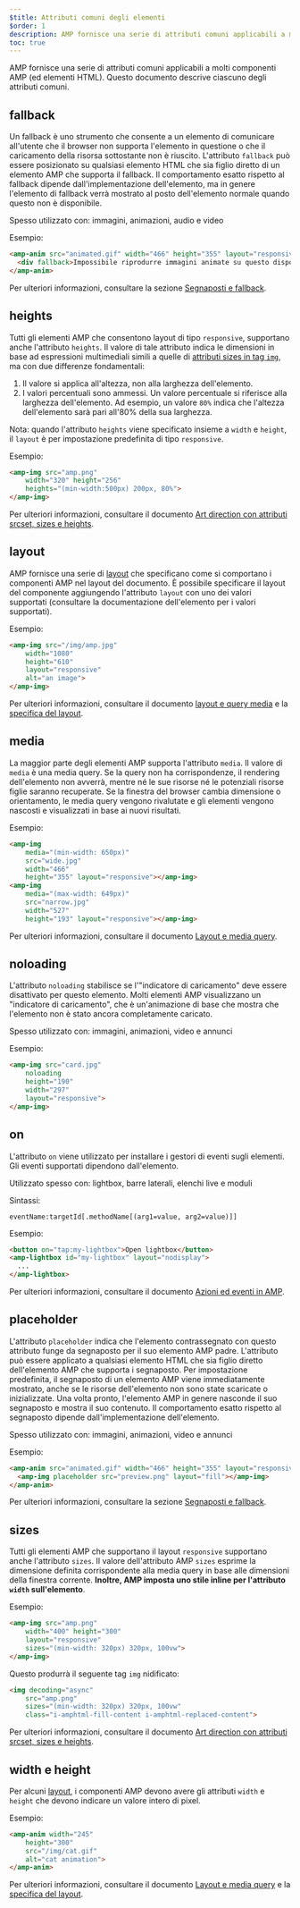 ```yaml
---
$title: Attributi comuni degli elementi
$order: 1
description: AMP fornisce una serie di attributi comuni applicabili a molti componenti AMP (ed elementi HTML). Questo documento descrive ciascuno degli attributi comuni.
toc: true
---
```


AMP fornisce una serie di attributi comuni applicabili a molti componenti AMP (ed elementi HTML). Questo documento descrive ciascuno degli attributi comuni.

## fallback

Un fallback è uno strumento che consente a un elemento di comunicare all'utente che il browser non supporta l'elemento in questione o che il caricamento della risorsa sottostante non è riuscito. L'attributo `fallback` può essere posizionato su qualsiasi elemento HTML che sia figlio diretto di un elemento AMP che supporta il fallback. Il comportamento esatto rispetto al fallback dipende dall'implementazione dell'elemento, ma in genere l'elemento di fallback verrà mostrato al posto dell'elemento normale quando questo non è disponibile.

Spesso utilizzato con: immagini, animazioni, audio e video

Esempio:

```html
<amp-anim src="animated.gif" width="466" height="355" layout="responsive" >
  <div fallback>Impossibile riprodurre immagini animate su questo dispositivo.</div>
</amp-anim>
```

Per ulteriori informazioni, consultare la sezione [Segnaposti e fallback](../../../documentation/guides-and-tutorials/develop/style_and_layout/placeholders.md).

## heights

Tutti gli elementi AMP che consentono layout di tipo `responsive`, supportano anche l'attributo `heights`. Il valore di tale attributo indica le dimensioni in base ad espressioni multimediali simili a quelle di [attributi sizes in tag `img`](https://developer.mozilla.org/en-US/docs/Web/HTML/Element/img), ma con due differenze fondamentali:

1. Il valore si applica all'altezza, non alla larghezza dell'elemento.
2. I valori percentuali sono ammessi. Un valore percentuale si riferisce alla larghezza dell'elemento. Ad esempio, un valore `80%` indica che l'altezza dell'elemento sarà pari all'80% della sua larghezza.

Nota: quando l'attributo `heights` viene specificato insieme a `width` e `height`, il `layout` è per impostazione predefinita di tipo `responsive`.

Esempio:

```html
<amp-img src="amp.png"
    width="320" height="256"
    heights="(min-width:500px) 200px, 80%">
</amp-img>
```

Per ulteriori informazioni, consultare il documento [Art direction con attributi srcset, sizes e heights](../../../documentation/guides-and-tutorials/develop/style_and_layout/art_direction.md).

## layout

AMP fornisce una serie di [layout](../../../documentation/guides-and-tutorials/develop/style_and_layout/control_layout.md#the-layout-attribute) che specificano come si comportano i componenti AMP nel layout del documento. È possibile specificare il layout del componente aggiungendo l'attributo `layout` con uno dei valori supportati (consultare la documentazione dell'elemento per i valori supportati).

Esempio:

```html
<amp-img src="/img/amp.jpg"
    width="1080"
    height="610"
    layout="responsive"
    alt="an image">
</amp-img>
```

Per ulteriori informazioni, consultare il documento [layout e query media](../../../documentation/guides-and-tutorials/develop/style_and_layout/control_layout.md) e la [specifica del layout](amp-html-layout/index.md).

## media <a name="media"></a>

La maggior parte degli elementi AMP supporta l'attributo `media`. Il valore di `media` è una media query. Se la query non ha corrispondenze, il rendering dell'elemento non avverrà, mentre né le sue risorse né le potenziali risorse figlie saranno recuperate. Se la finestra del browser cambia dimensione o orientamento, le media query vengono rivalutate e gli elementi vengono nascosti e visualizzati in base ai nuovi risultati.

Esempio:

```html
<amp-img
    media="(min-width: 650px)"
    src="wide.jpg"
    width="466"
    height="355" layout="responsive"></amp-img>
<amp-img
    media="(max-width: 649px)"
    src="narrow.jpg"
    width="527"
    height="193" layout="responsive"></amp-img>
```

Per ulteriori informazioni, consultare il documento [Layout e media query](../../../documentation/guides-and-tutorials/develop/style_and_layout/control_layout.md#element-media-queries).

## noloading

L'attributo `noloading` stabilisce se l'"indicatore di caricamento" deve essere <string>disattivato</string> per questo elemento. Molti elementi AMP visualizzano un "indicatore di caricamento", che è un'animazione di base che mostra che l'elemento non è stato ancora completamente caricato.

Spesso utilizzato con: immagini, animazioni, video e annunci

Esempio:

```html
<amp-img src="card.jpg"
    noloading
    height="190"
    width="297"
    layout="responsive">
</amp-img>
```

## on

L'attributo `on` viene utilizzato per installare i gestori di eventi sugli elementi. Gli eventi supportati dipendono dall'elemento.

Utilizzato spesso con: lightbox, barre laterali, elenchi live e moduli

Sintassi:

```text
eventName:targetId[.methodName[(arg1=value, arg2=value)]]
```

Esempio:

```html
<button on="tap:my-lightbox">Open lightbox</button>
<amp-lightbox id="my-lightbox" layout="nodisplay">
  ...
</amp-lightbox>
```

Per ulteriori informazioni, consultare il documento [Azioni ed eventi in AMP](amp-actions-and-events.md).

## placeholder

L'attributo <code>placeholder</code> indica che l'elemento contrassegnato con questo attributo funge da segnaposto per il suo elemento AMP padre. L'attributo può essere applicato a qualsiasi elemento HTML che sia figlio diretto dell'elemento AMP che supporta i segnaposto. Per impostazione predefinita, il segnaposto di un elemento AMP viene immediatamente mostrato, anche se le risorse dell'elemento non sono state scaricate o inizializzate. Una volta pronto, l'elemento AMP in genere nasconde il suo segnaposto e mostra il suo contenuto. Il comportamento esatto rispetto al segnaposto dipende dall'implementazione dell'elemento.

Spesso utilizzato con: immagini, animazioni, video e annunci

Esempio:

```html
<amp-anim src="animated.gif" width="466" height="355" layout="responsive">
  <amp-img placeholder src="preview.png" layout="fill"></amp-img>
</amp-anim>
```

Per ulteriori informazioni, consultare la sezione [Segnaposti e fallback](../../../documentation/guides-and-tutorials/develop/style_and_layout/placeholders.md).

## sizes

Tutti gli elementi AMP che supportano il layout `responsive` supportano anche l'attributo `sizes`. Il valore dell'attributo AMP `sizes` esprime la dimensione definita corrispondente alla media query in base alle dimensioni della finestra corrente. <strong>Inoltre, AMP imposta uno stile inline per l'attributo <code>width</code> sull'elemento</strong>.

Esempio:

```html
<amp-img src="amp.png"
    width="400" height="300"
    layout="responsive"
    sizes="(min-width: 320px) 320px, 100vw">
</amp-img>
```

Questo produrrà il seguente tag `img` nidificato:

```html
<img decoding="async"
    src="amp.png"
    sizes="(min-width: 320px) 320px, 100vw"
    class="i-amphtml-fill-content i-amphtml-replaced-content">
```

Per ulteriori informazioni, consultare il documento [Art direction con attributi srcset, sizes e heights](../../../documentation/guides-and-tutorials/develop/style_and_layout/art_direction.md).

## width e height

Per alcuni [layout](../../../documentation/guides-and-tutorials/develop/style_and_layout/control_layout.md#the-layout-attribute), i componenti AMP devono avere gli attributi `width` e `height` che devono indicare un valore intero di pixel.

Esempio:

```html
<amp-anim width="245"
    height="300"
    src="/img/cat.gif"
    alt="cat animation">
</amp-anim>
```

Per ulteriori informazioni, consultare il documento [Layout e media query](../../../documentation/guides-and-tutorials/develop/style_and_layout/control_layout.md) e la [specifica del layout](amp-html-layout/index.md).
